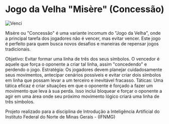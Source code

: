 # Jogo da Velha "Misère" (Concessão)

![Venci](https://github.com/user-attachments/assets/5cb1b6dd-db84-45cc-9586-cfbb20c28488)



Misère ou "Concessão" é uma variante incomum do "Jogo da Velha", onde a principal tarefa dos jogadores não é vencer, mas evitar vencer. Este jogo é perfeito para quem busca novos desafios e maneiras de repensar jogos tradicionais.

Objetivo: Evitar formar uma linha de três dos seus símbolos. O vencedor é aquele que força o oponente a criar tal linha, assim "concedendo" e perdendo o jogo.
Estratégia: Os jogadores devem planejar cuidadosamente seus movimentos, antecipar cenários possíveis e evitar criar dois símbolos em linha que possam levar a um terceiro e inevitável fracasso.
Táticas: Uma tática eficaz é criar situações em que o oponente é forçado a fazer um movimento que leva à sua perda. Isso inclui bloquear e forçar o oponente a agir em uma área onde seu próximo movimento lógico criará uma linha de três símbolos.

Projeto realizado para a disciplina de Introdução a Inteligência Artificial do Instituto Federal do Norte de Minas Gerais - (IFNMG)
